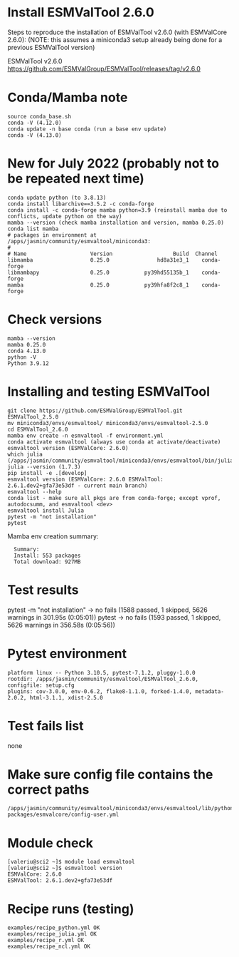 Install ESMValTool 2.6.0
========================

Steps to reproduce the installation of ESMValTool v2.6.0 (with ESMValCore 2.6.0):
(NOTE: this assumes a miniconda3 setup already being done
for a previous ESMValTool version)

ESMValTool v2.6.0 https://github.com/ESMValGroup/ESMValTool/releases/tag/v2.6.0

Conda/Mamba note
================
```
source conda_base.sh
conda -V (4.12.0)
conda update -n base conda (run a base env update)
conda -V (4.13.0)
```

New for July 2022 (probably not to be repeated next time)
=========================================================

```
conda update python (to 3.8.13)
conda install libarchive==3.5.2 -c conda-forge
conda install -c conda-forge mamba python=3.9 (reinstall mamba due to conflicts, update python on the way)
mamba --version (check mamba installation and version, mamba 0.25.0)
conda list mamba
# packages in environment at /apps/jasmin/community/esmvaltool/miniconda3:
#
# Name                    Version                   Build  Channel
libmamba                  0.25.0               hd8a31e3_1    conda-forge
libmambapy                0.25.0           py39hd55135b_1    conda-forge
mamba                     0.25.0           py39hfa8f2c8_1    conda-forge
```


Check versions
==============

```
mamba --version
mamba 0.25.0
conda 4.13.0
python -V
Python 3.9.12
```

Installing and testing ESMValTool
=================================
```
git clone https://github.com/ESMValGroup/ESMValTool.git ESMValTool_2.5.0
mv miniconda3/envs/esmvaltool/ miniconda3/envs/esmvaltool-2.5.0
cd ESMValTool_2.6.0
mamba env create -n esmvaltool -f environment.yml
conda activate esmvaltool (always use conda at activate/deactivate)
esmvaltool version (ESMValCore: 2.6.0)
which julia (/apps/jasmin/community/esmvaltool/miniconda3/envs/esmvaltool/bin/julia)
julia --version (1.7.3)
pip install -e .[develop]
esmvaltool version (ESMValCore: 2.6.0 ESMValTool: 2.6.1.dev2+gfa73e53df - current main branch)
esmvaltool --help
conda list - make sure all pkgs are from conda-forge; except vprof, autodocsumm, and esmvaltool <dev>
esmvaltool install Julia
pytest -m "not installation"
pytest
```

Mamba env creation summary:

```
  Summary:
  Install: 553 packages
  Total download: 927MB
```


Test results
============
pytest -m "not installation" -> no fails (1588 passed, 1 skipped, 5626 warnings in 301.95s (0:05:01))
pytest -> no fails (1593 passed, 1 skipped, 5626 warnings in 356.58s (0:05:56))

Pytest environment
==================
```
platform linux -- Python 3.10.5, pytest-7.1.2, pluggy-1.0.0
rootdir: /apps/jasmin/community/esmvaltool/ESMValTool_2.6.0, configfile: setup.cfg
plugins: cov-3.0.0, env-0.6.2, flake8-1.1.0, forked-1.4.0, metadata-2.0.2, html-3.1.1, xdist-2.5.0
```

Test fails list
===============
none

Make sure config file contains the correct paths
================================================
```
/apps/jasmin/community/esmvaltool/miniconda3/envs/esmvaltool/lib/python3.10/site-packages/esmvalcore/config-user.yml
```

Module check
============
```
[valeriu@sci2 ~]$ module load esmvaltool
[valeriu@sci2 ~]$ esmvaltool version
ESMValCore: 2.6.0
ESMValTool: 2.6.1.dev2+gfa73e53df
```

Recipe runs (testing)
=====================
```
examples/recipe_python.yml OK
examples/recipe_julia.yml OK
examples/recipe_r.yml OK
examples/recipe_ncl.yml OK
```
